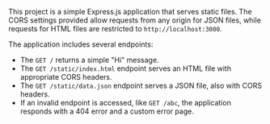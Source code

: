 This project is a simple Express.js application that serves static files. The CORS settings provided allow requests from any origin for JSON files, while requests for HTML files are restricted to `http://localhost:3000`.

The application includes several endpoints:

- The `GET /` returns a simple "Hi" message.
- The `GET /static/index.html` endpoint serves an HTML file with appropriate CORS headers.
- The `GET /static/data.json` endpoint serves a JSON file, also with CORS headers.
- If an invalid endpoint is accessed, like `GET /abc`, the application responds with a 404 error and a custom error page.
